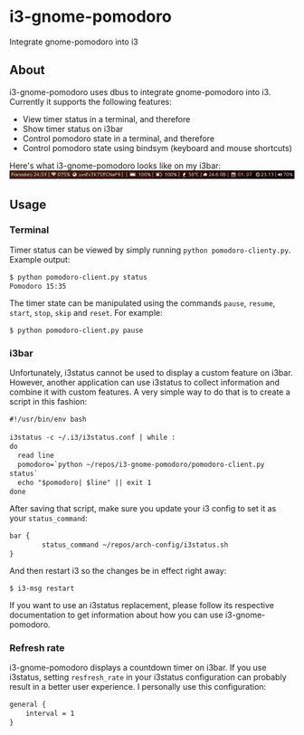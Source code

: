 # i3-gnome-pomodoro
Integrate gnome-pomodoro into i3

## About
i3-gnome-pomodoro uses dbus to integrate gnome-pomodoro into i3. Currently it supports the following features:
- View timer status in a terminal, and therefore
- Show timer status on i3bar
- Control pomodoro state in a terminal, and therefore
- Control pomodoro state using bindsym (keyboard and mouse shortcuts)

Here's what i3-gnome-pomodoro looks like on my i3bar:
![Pomodoro 24:45 |  075%    uvsFvTK7SffCNaP9 |  |    100% |    100% |    55°C |  24.6 GB |    01. 07    23.19 |  70%](screenshot.png?raw=true)

## Usage
### Terminal
Timer status can be viewed by simply running `python pomodoro-clienty.py`. Example output:

    $ python pomodoro-client.py status
    Pomodoro 15:35

The timer state can be manipulated using the commands `pause`, `resume`, `start`,
`stop`, `skip` and `reset`. For example:

    $ python pomodoro-client.py pause


### i3bar
Unfortunately, i3status cannot be used to display a custom feature on i3bar. However, another application can use i3status to collect information and combine it with custom features. A very simple way to do that is to create a script in this fashion:
```
#!/usr/bin/env bash

i3status -c ~/.i3/i3status.conf | while :
do
  read line
  pomodoro=`python ~/repos/i3-gnome-pomodoro/pomodoro-client.py status`
  echo "$pomodoro| $line" || exit 1
done
```

After saving that script, make sure you update your i3 config to set it as your `status_command`:
```
bar {
        status_command ~/repos/arch-config/i3status.sh
}
```

And then restart i3 so the changes be in effect right away:

    $ i3-msg restart

If you want to use an i3status replacement, please follow its respective documentation to get information about how you can use i3-gnome-pomodoro.

### Refresh rate
i3-gnome-pomodoro displays a countdown timer on i3bar. If you use i3status, setting `resfresh_rate` in your i3status configuration can probably result in a better user experience. I personally use this configuration:

```
general {
    interval = 1
}
```

